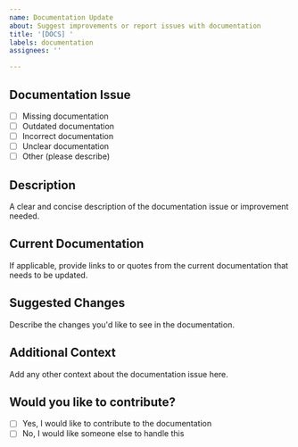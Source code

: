 ```yaml
---
name: Documentation Update
about: Suggest improvements or report issues with documentation
title: '[DOCS] '
labels: documentation
assignees: ''

---
```


## Documentation Issue
- [ ] Missing documentation
- [ ] Outdated documentation
- [ ] Incorrect documentation
- [ ] Unclear documentation
- [ ] Other (please describe)

## Description
A clear and concise description of the documentation issue or improvement needed.

## Current Documentation
If applicable, provide links to or quotes from the current documentation that needs to be updated.

## Suggested Changes
Describe the changes you'd like to see in the documentation.

## Additional Context
Add any other context about the documentation issue here.

## Would you like to contribute?
- [ ] Yes, I would like to contribute to the documentation
- [ ] No, I would like someone else to handle this 